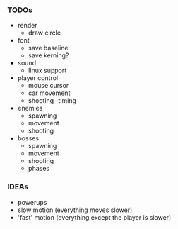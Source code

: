 
### TODOs

- render
    - draw circle
- font
    - save baseline
    - save kerning?
- sound
    - linux support
- player control
    - mouse cursor
    - car movement
    - shooting
        -timing
- enemies
    - spawning
    - movement
    - shooting
- bosses
    - spawning
    - movement
    - shooting
    - phases


### IDEAs

- powerups
- slow motion (everything moves slower)
- 'fast' motion (everything except the player is slower)
